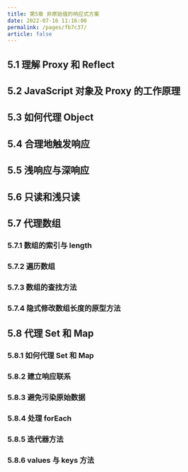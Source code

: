 ```yaml
---
title: 第5章 非原始值的响应式方案
date: 2022-07-16 11:16:00
permalink: /pages/fb7c37/
article: false
---
```

## 5.1 理解 Proxy 和 Reflect

## 5.2 JavaScript 对象及 Proxy 的工作原理

## 5.3 如何代理 Object

## 5.4 合理地触发响应

## 5.5 浅响应与深响应

## 5.6 只读和浅只读

## 5.7 代理数组

### 5.7.1 数组的索引与 length

### 5.7.2 遍历数组

### 5.7.3 数组的查找方法

### 5.7.4 隐式修改数组长度的原型方法

## 5.8 代理 Set 和 Map

### 5.8.1 如何代理 Set 和 Map

### 5.8.2 建立响应联系

### 5.8.3 避免污染原始数据

### 5.8.4 处理 forEach

### 5.8.5 迭代器方法

### 5.8.6 values 与 keys 方法
